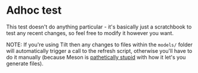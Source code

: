 # Adhoc test

This test doesn't do anything particular - it's basically just a scratchbook to test any recent changes, so feel free to modify it however you want.

NOTE: If you're using Tilt then any changes to files within the `models/` folder will automatically trigger a call to the refresh script, otherwise you'll have to do it manually (because Meson is [pathetically stupid](https://github.com/mesonbuild/meson/issues/2320) with how it let's you generate files).